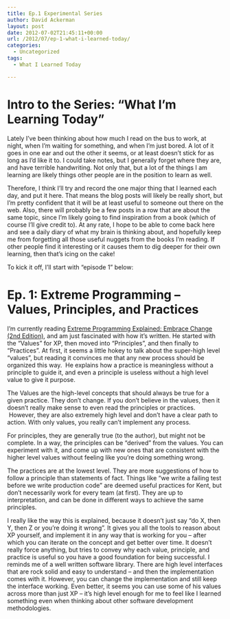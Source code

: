 ```yaml
---
title: Ep.1 Experimental Series
author: David Ackerman
layout: post
date: 2012-07-02T21:45:11+00:00
url: /2012/07/ep-1-what-i-learned-today/
categories:
  - Uncategorized
tags:
  - What I Learned Today

---
```

# Intro to the Series: &#8220;What I&#8217;m Learning Today&#8221;

Lately I&#8217;ve been thinking about how much I read on the bus to work, at night, when I&#8217;m waiting for something, and when I&#8217;m just bored. A lot of it goes in one ear and out the other it seems, or at least doesn&#8217;t stick for as long as I&#8217;d like it to. I could take notes, but I generally forget where they are, and have terrible handwriting. Not only that, but a lot of the things I am learning are likely things other people are in the position to learn as well.

Therefore, I think I&#8217;ll try and record the one major thing that I learned each day, and put it here. That means the blog posts will likely be really short, but I&#8217;m pretty confident that it will be at least useful to someone out there on the web. Also, there will probably be a few posts in a row that are about the same topic, since I&#8217;m likely going to find inspiration from a book (which of course I&#8217;ll give credit to). At any rate, I hope to be able to come back here and see a daily diary of what my brain is thinking about, and hopefully keep me from forgetting all those useful nuggets from the books I&#8217;m reading. If other people find it interesting or it causes them to dig deeper for their own learning, then that&#8217;s icing on the cake!

To kick it off, I&#8217;ll start with &#8220;episode 1&#8221; below:

# Ep. 1: Extreme Programming &#8211; Values, Principles, and Practices

I&#8217;m currently reading [Extreme Programming Explained: Embrace Change (2nd Edition)][1], and am just fascinated with how it&#8217;s written. He started with the &#8220;Values&#8221; for XP, then moved into &#8220;Principles&#8221;, and then finally to &#8220;Practices&#8221;. At first, it seems a little hokey to talk about the super-high level &#8220;values&#8221;, but reading it convinces me that any new process should be organized this way.  He explains how a practice is meaningless without a principle to guide it, and even a principle is useless without a high level value to give it purpose.

The Values are the high-level concepts that should always be true for a given practice. They don&#8217;t change. If you don&#8217;t believe in the values, then it doesn&#8217;t really make sense to even read the principles or practices.  However, they are also extremely high level and don&#8217;t have a clear path to action. With only values, you really can&#8217;t implement any process.

For principles, they are generally true (to the author), but might not be complete. In a way, the principles can be &#8220;derived&#8221; from the values. You can experiment with it, and come up with new ones that are consistent with the higher level values without feeling like you&#8217;re doing something wrong.

The practices are at the lowest level. They are more suggestions of how to follow a principle than statements of fact. Things like &#8220;we write a failing test before we write production code&#8221; are deemed useful practices for Kent, but don&#8217;t necessarily work for every team (at first). They are up to interpretation, and can be done in different ways to achieve the same principles.

I really like the way this is explained, because it doesn&#8217;t just say &#8220;do X, then Y, then Z or you&#8217;re doing it wrong&#8221;. It gives you all the tools to reason about XP yourself, and implement it in any way that is working for you &#8211; after which you can iterate on the concept and get better over time. It doesn&#8217;t really force anything, but tries to convey why each value, principle, and practice is useful so you have a good foundation for being successful. I reminds me of a well written software library. There are high level interfaces that are rock solid and easy to understand &#8211; and then the implementation comes with it. However, you can change the implementation and still keep the interface working. Even better, it seems you can use some of his values across more than just XP &#8211; it&#8217;s high level enough for me to feel like I learned something even when thinking about other software development methodologies.

 [1]: http://www.amazon.com/Extreme-Programming-Explained-Embrace-ebook/dp/B000OZ0N5S/ref=tmm_kin_title_0?ie=UTF8&m=AG56TWVU5XWC2&qid=1341264155&sr=8-1 "Extreme Programming Explained: Embrace Change (2nd Edition)"